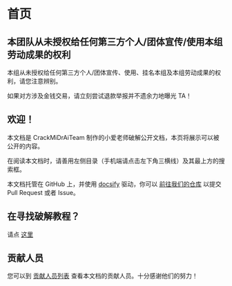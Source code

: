 # 首页
## 本团队从未授权给任何第三方个人/团体宣传/使用本组劳动成果的权利

本组从未授权给任何第三方个人/团体宣传、使用、挂名本组及本组劳动成果的权利，请您注意辨别。

如果对方涉及金钱交易，请立刻尝试退款举报并不遗余力地曝光 TA！

## 欢迎！

本文档是 CrackMiDrAiTeam 制作的小爱老师破解公开文档，本页将展示可以被公开的内容。

在阅读本文档时，请善用左侧目录（手机端请点击左下角三横线）及其最上方的搜索框。

本文档托管在 GitHub 上，并使用 [docsify](https://docsify.js.org/) 驱动，你可以 [前往我们的仓库](https://github.com/CrackMiDrAiTeam/docs) 以提交 Pull Request 或者 Issue。

## 在寻找破解教程？

请点 [这里](破解教程/%E5%B0%8F%E7%99%BD%E5%90%91%E6%95%99%E7%A8%8B.md)

## 贡献人员

您可以到 [贡献人员列表](https://github.com/CrackMiDrAi/docs/graphs/contributors) 查看本文档的贡献人员。十分感谢他们的努力！
